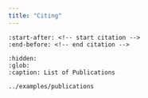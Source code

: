 ```yaml
---
title: "Citing"
---
```


```{include} ../README.md
:start-after: <!-- start citation -->
:end-before: <!-- end citation -->
```

```{toctree}
:hidden:
:glob:
:caption: List of Publications

../examples/publications

```
